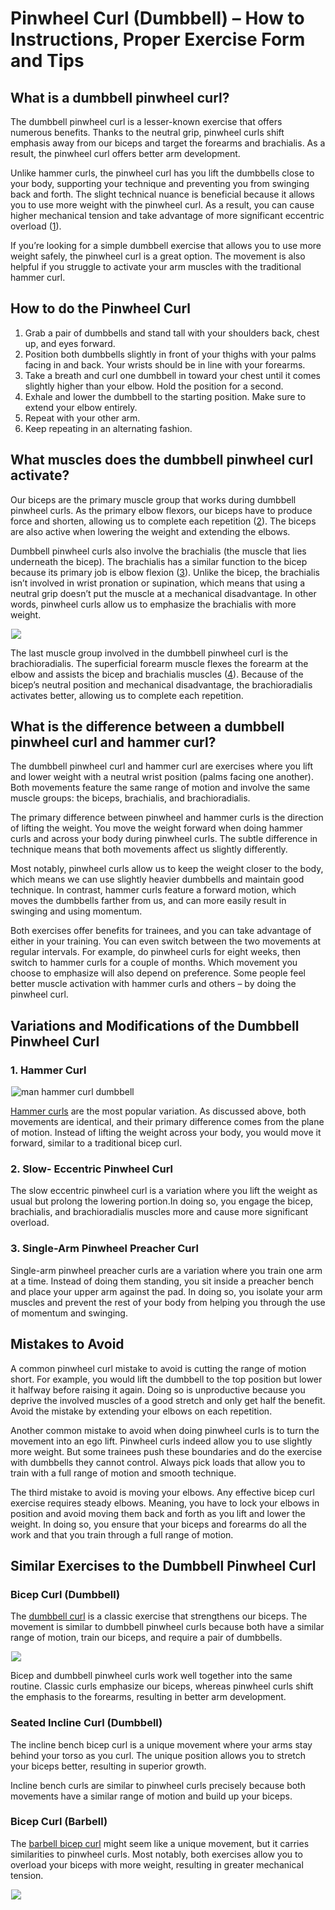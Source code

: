 # Pinwheel Curl (Dumbbell) – How to Instructions, Proper Exercise Form and Tips

## What is a dumbbell pinwheel curl?

The dumbbell pinwheel curl is a lesser-known exercise that offers numerous benefits. Thanks to the neutral grip, pinwheel curls shift emphasis away from our biceps and target the forearms and brachialis. As a result, the pinwheel curl offers better arm development.

Unlike hammer curls, the pinwheel curl has you lift the dumbbells close to your body, supporting your technique and preventing you from swinging back and forth. The slight technical nuance is beneficial because it allows you to use more weight with the pinwheel curl. As a result, you can cause higher mechanical tension and take advantage of more significant eccentric overload ([1](https://pubmed.ncbi.nlm.nih.gov/20847704/)). 

If you’re looking for a simple dumbbell exercise that allows you to use more weight safely, the pinwheel curl is a great option. The movement is also helpful if you struggle to activate your arm muscles with the traditional hammer curl.

## How to do the Pinwheel Curl

  1. Grab a pair of dumbbells and stand tall with your shoulders back, chest up, and eyes forward.
  2. Position both dumbbells slightly in front of your thighs with your palms facing in and back. Your wrists should be in line with your forearms.
  3. Take a breath and curl one dumbbell in toward your chest until it comes slightly higher than your elbow. Hold the position for a second.
  4. Exhale and lower the dumbbell to the starting position. Make sure to extend your elbow entirely.
  5. Repeat with your other arm.
  6. Keep repeating in an alternating fashion.

## What muscles does the dumbbell pinwheel curl activate?

Our biceps are the primary muscle group that works during dumbbell pinwheel curls. As the primary elbow flexors, our biceps have to produce force and shorten, allowing us to complete each repetition ([2](https://www.physio-pedia.com/Biceps_brachii)). The biceps are also active when lowering the weight and extending the elbows.

Dumbbell pinwheel curls also involve the brachialis (the muscle that lies underneath the bicep). The brachialis has a similar function to the bicep because its primary job is elbow flexion ([3](https://www.ncbi.nlm.nih.gov/books/NBK551630/)). Unlike the bicep, the brachialis isn’t involved in wrist pronation or supination, which means that using a neutral grip doesn’t put the muscle at a mechanical disadvantage. In other words, pinwheel curls allow us to emphasize the brachialis with more weight.

![](data:image/gif;base64,R0lGODlhAQABAAAAACH5BAEKAAEALAAAAAABAAEAAAICTAEAOw==)![](https://www.hevyapp.com/wp-content/uploads/DSC03276-1024x683.jpg)

The last muscle group involved in the dumbbell pinwheel curl is the brachioradialis. The superficial forearm muscle flexes the forearm at the elbow and assists the bicep and brachialis muscles ([4](https://www.ncbi.nlm.nih.gov/books/NBK526110/)). Because of the bicep’s neutral position and mechanical disadvantage, the brachioradialis activates better, allowing us to complete each repetition.

## What is the difference between a dumbbell pinwheel curl and hammer curl?

The dumbbell pinwheel curl and hammer curl are exercises where you lift and lower weight with a neutral wrist position (palms facing one another). Both movements feature the same range of motion and involve the same muscle groups: the biceps, brachialis, and brachioradialis. 

The primary difference between pinwheel and hammer curls is the direction of lifting the weight. You move the weight forward when doing hammer curls and across your body during pinwheel curls. The subtle difference in technique means that both movements affect us slightly differently.

Most notably, pinwheel curls allow us to keep the weight closer to the body, which means we can use slightly heavier dumbbells and maintain good technique. In contrast, hammer curls feature a forward motion, which moves the dumbbells farther from us, and can more easily result in swinging and using momentum.

Both exercises offer benefits for trainees, and you can take advantage of either in your training. You can even switch between the two movements at regular intervals. For example, do pinwheel curls for eight weeks, then switch to hammer curls for a couple of months. Which movement you choose to emphasize will also depend on preference. Some people feel better muscle activation with hammer curls and others – by doing the pinwheel curl.

## Variations and Modifications of the Dumbbell Pinwheel Curl 

### 1\. Hammer Curl

![man hammer curl dumbbell](data:image/gif;base64,R0lGODlhAQABAAAAACH5BAEKAAEALAAAAAABAAEAAAICTAEAOw==)![man hammer curl dumbbell](https://www.hevyapp.com/wp-content/uploads/DSC03259-1024x760.jpg)

[Hammer curls](https://www.hevyapp.com/exercises/how-to-hammer-curl-dumbbell/) are the most popular variation. As discussed above, both movements are identical, and their primary difference comes from the plane of motion. Instead of lifting the weight across your body, you would move it forward, similar to a traditional bicep curl.

### 2\. Slow- Eccentric Pinwheel Curl 

The slow eccentric pinwheel curl is a variation where you lift the weight as usual but prolong the lowering portion.In doing so, you engage the bicep, brachialis, and brachioradialis muscles more and cause more significant overload.

### 3\. Single-Arm Pinwheel Preacher Curl

Single-arm pinwheel preacher curls are a variation where you train one arm at a time. Instead of doing them standing, you sit inside a preacher bench and place your upper arm against the pad. In doing so, you isolate your arm muscles and prevent the rest of your body from helping you through the use of momentum and swinging.

## Mistakes to Avoid

A common pinwheel curl mistake to avoid is cutting the range of motion short. For example, you would lift the dumbbell to the top position but lower it halfway before raising it again. Doing so is unproductive because you deprive the involved muscles of a good stretch and only get half the benefit. Avoid the mistake by extending your elbows on each repetition.

Another common mistake to avoid when doing pinwheel curls is to turn the movement into an ego lift. Pinwheel curls indeed allow you to use slightly more weight. But some trainees push these boundaries and do the exercise with dumbbells they cannot control. Always pick loads that allow you to train with a full range of motion and smooth technique.

The third mistake to avoid is moving your elbows. Any effective bicep curl exercise requires steady elbows. Meaning, you have to lock your elbows in position and avoid moving them back and forth as you lift and lower the weight. In doing so, you ensure that your biceps and forearms do all the work and that you train through a full range of motion. 

## Similar Exercises to the Dumbbell Pinwheel Curl

### Bicep Curl (Dumbbell)

The [dumbbell curl](https://www.hevyapp.com/exercises/how-to-bicep-curl-dumbbell/) is a classic exercise that strengthens our biceps. The movement is similar to dumbbell pinwheel curls because both have a similar range of motion, train our biceps, and require a pair of dumbbells. 

![](data:image/gif;base64,R0lGODlhAQABAAAAACH5BAEKAAEALAAAAAABAAEAAAICTAEAOw==)![](https://www.hevyapp.com/wp-content/uploads/DSC03250-1024x683.jpg)

Bicep and dumbbell pinwheel curls work well together into the same routine. Classic curls emphasize our biceps, whereas pinwheel curls shift the emphasis to the forearms, resulting in better arm development.

### Seated Incline Curl (Dumbbell) 

The incline bench bicep curl is a unique movement where your arms stay behind your torso as you curl. The unique position allows you to stretch your biceps better, resulting in superior growth.

Incline bench curls are similar to pinwheel curls precisely because both movements have a similar range of motion and build up your biceps. 

### Bicep Curl (Barbell)

The [barbell bicep curl](https://www.hevyapp.com/exercises/how-to-bicep-curl-barbell/) might seem like a unique movement, but it carries similarities to pinwheel curls. Most notably, both exercises allow you to overload your biceps with more weight, resulting in greater mechanical tension.

![](data:image/gif;base64,R0lGODlhAQABAAAAACH5BAEKAAEALAAAAAABAAEAAAICTAEAOw==)![](https://www.hevyapp.com/wp-content/uploads/DSC03545-edited.jpg)